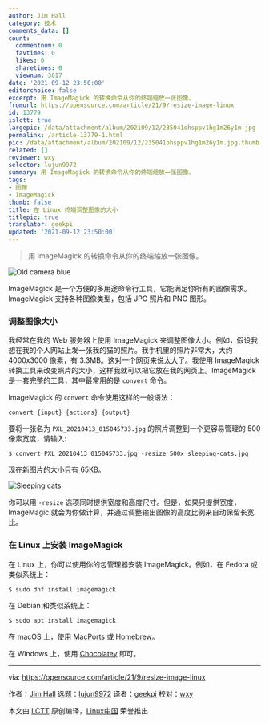 ```yaml
---
author: Jim Hall
category: 技术
comments_data: []
count:
  commentnum: 0
  favtimes: 0
  likes: 0
  sharetimes: 0
  viewnum: 3617
date: '2021-09-12 23:50:00'
editorchoice: false
excerpt: 用 ImageMagick 的转换命令从你的终端缩放一张图像。
fromurl: https://opensource.com/article/21/9/resize-image-linux
id: 13779
islctt: true
largepic: /data/attachment/album/202109/12/235041ohsppv1hg1m26y1m.jpg
permalink: /article-13779-1.html
pic: /data/attachment/album/202109/12/235041ohsppv1hg1m26y1m.jpg.thumb.jpg
related: []
reviewer: wxy
selector: lujun9972
summary: 用 ImageMagick 的转换命令从你的终端缩放一张图像。
tags:
- 图像
- ImageMagick
thumb: false
title: 在 Linux 终端调整图像的大小
titlepic: true
translator: geekpi
updated: '2021-09-12 23:50:00'
---
```



> 
> 用 ImageMagick 的转换命令从你的终端缩放一张图像。
> 
> 
> 


![](/data/attachment/album/202109/12/235041ohsppv1hg1m26y1m.jpg "Old camera blue")


ImageMagick 是一个方便的多用途命令行工具，它能满足你所有的图像需求。ImageMagick 支持各种图像类型，包括 JPG 照片和 PNG 图形。


### 调整图像大小


我经常在我的 Web 服务器上使用 ImageMagick 来调整图像大小。例如，假设我想在我的个人网站上发一张我的猫的照片。我手机里的照片非常大，大约 4000x3000 像素，有 3.3MB。这对一个网页来说太大了。我使用 ImageMagick 转换工具来改变照片的大小，这样我就可以把它放在我的网页上。ImageMagick 是一套完整的工具，其中最常用的是 `convert` 命令。


ImageMagick 的 `convert` 命令使用这样的一般语法：



```
convert {input} {actions} {output}

```

要将一张名为 `PXL_20210413_015045733.jpg` 的照片调整到一个更容易管理的 500 像素宽度，请输入:



```
$ convert PXL_20210413_015045733.jpg -resize 500x sleeping-cats.jpg

```

现在新图片的大小只有 65KB。


![Sleeping cats](/data/attachment/album/202109/12/235049u7s46j6jcjl64u14.jpg "Sleeping cats")


你可以用 `-resize` 选项同时提供宽度和高度尺寸。但是，如果只提供宽度，ImageMagic 就会为你做计算，并通过调整输出图像的高度比例来自动保留长宽比。


### 在 Linux 上安装 ImageMagick


在 Linux 上，你可以使用你的包管理器安装 ImageMagick。例如，在 Fedora 或类似系统上：



```
$ sudo dnf install imagemagick

```

在 Debian 和类似系统上：



```
$ sudo apt install imagemagick

```

在 macOS 上，使用 [MacPorts](https://opensource.com/article/20/11/macports) 或 [Homebrew](https://opensource.com/article/20/6/homebrew-mac)。


在 Windows 上，使用 [Chocolatey](https://opensource.com/article/20/3/chocolatey) 即可。




---


via: <https://opensource.com/article/21/9/resize-image-linux>


作者：[Jim Hall](https://opensource.com/users/jim-hall) 选题：[lujun9972](https://github.com/lujun9972) 译者：[geekpi](https://github.com/geekpi) 校对：[wxy](https://github.com/wxy)


本文由 [LCTT](https://github.com/LCTT/TranslateProject) 原创编译，[Linux中国](https://linux.cn/) 荣誉推出